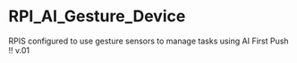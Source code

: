# RPI_AI_Gesture_Device
RPIS configured to use gesture sensors to manage tasks using AI
First Push !!
v.01
